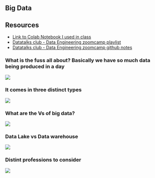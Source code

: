 ## Big  Data

## Resources
* [Link to Colab Notebook I used in class](https://colab.research.google.com/drive/1E2tNmfp5wlcaT6R8Izcmn3w2txIx8qqm?usp=sharing)
* [Datatalks club - Data Engineering zoomcamp playlist](https://www.youtube.com/watch?v=bkJZDmreIpA&list=PL3MmuxUbc_hJed7dXYoJw8DoCuVHhGEQb)
* [Datatalks club - Data Engineering zoomcamp github notes](https://github.com/DataTalksClub/data-engineering-zoomcamp)


### What is the fuss all about? Basically we have so much data being produced in a day

![](https://www.raconteur.net/wp-content/uploads/2019/03/dash_4660px-4.jpg)


### It comes in three distinct types

![](https://i0.wp.com/opensourceforu.com/wp-content/uploads/2017/12/Figure-3-Different-types-of-Big-Data-Image-source-googleimages.com_.jpg)


### What are the Vs of  big data?

![](https://www.axp.vn/wp-content/uploads/2019/06/43846634-5vs-big-data-used-to-manage-large-data-sets-described-by-the-characteristics-volume-velocity-variety-1024x576.jpg)


### Data Lake vs Data warehouse

![](https://www.qubole.com/wp-content/uploads/2020/12/Dl-vs-DW-infograph-1000x563.png)

### Distint professions to consider

![](https://blog.jetbrains.com/wp-content/uploads/2019/12/scala-image2.png)
